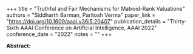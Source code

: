 +++
title = "Truthful and Fair Mechanisms for Matroid-Rank Valuations"
authors = "Siddharth Barman, Paritosh Verma"
paper_link = "https://doi.org/10.1609/aaai.v36i5.20407"
publication_details = "Thirty-Sixth AAAI Conference on Artificial Intelligence,  AAAI 2022"
conference_date = "2022"
notes = ""
+++

<b>Abstract:</b>
